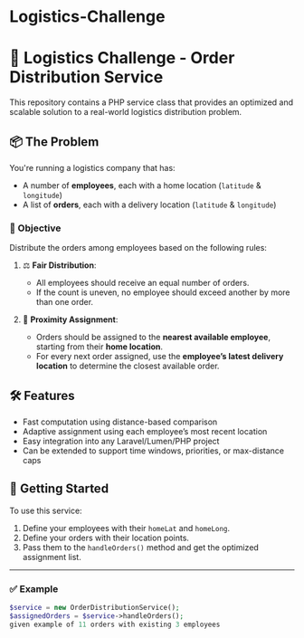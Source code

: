 # Logistics-Challenge
# 🚚 Logistics Challenge - Order Distribution Service

This repository contains a PHP service class that provides an optimized and scalable solution to a real-world logistics distribution problem.

## 📦 The Problem

You're running a logistics company that has:

- A number of **employees**, each with a home location (`latitude` & `longitude`)
- A list of **orders**, each with a delivery location (`latitude` & `longitude`)

### 🎯 Objective

Distribute the orders among employees based on the following rules:

1. ⚖️ **Fair Distribution**:  
   - All employees should receive an equal number of orders.
   - If the count is uneven, no employee should exceed another by more than one order.

2. 📍 **Proximity Assignment**:  
   - Orders should be assigned to the **nearest available employee**, starting from their **home location**.
   - For every next order assigned, use the **employee’s latest delivery location** to determine the closest available order.

## 🛠️ Features

- Fast computation using distance-based comparison
- Adaptive assignment using each employee’s most recent location
- Easy integration into any Laravel/Lumen/PHP project
- Can be extended to support time windows, priorities, or max-distance caps

## 🚀 Getting Started

To use this service:

1. Define your employees with their `homeLat` and `homeLong`.
2. Define your orders with their location points.
3. Pass them to the `handleOrders()` method and get the optimized assignment list.

---

### ✅ Example

```php
$service = new OrderDistributionService();
$assignedOrders = $service->handleOrders();
given example of 11 orders with existing 3 employees
